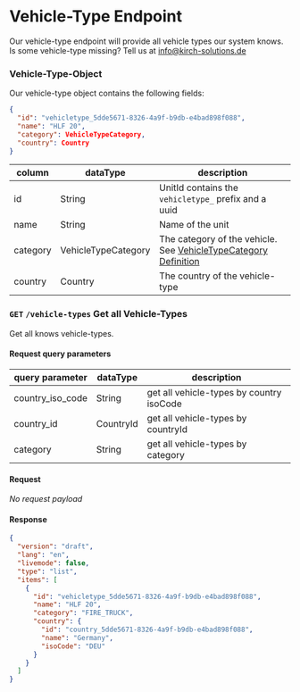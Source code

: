 # Vehicle-Type Endpoint

Our vehicle-type endpoint will provide all vehicle types our system knows.  
Is some vehicle-type missing? Tell us at info@kirch-solutions.de

### Vehicle-Type-Object

Our vehicle-type object contains the following fields:

```json
{
  "id": "vehicletype_5dde5671-8326-4a9f-b9db-e4bad898f088",
  "name": "HLF 20",
  "category": VehicleTypeCategory,
  "country": Country
}
```

column | dataType | description
--- | ------------- | -------------
id     | String     | UnitId contains the `vehicletype_` prefix and a uuid
name | String | Name of the unit
category | VehicleTypeCategory | The category of the vehicle. See [VehicleTypeCategory Definition](../enumerations/README.md)
country | Country | The country of the vehicle-type

### `GET` `/vehicle-types` Get all Vehicle-Types

Get all knows vehicle-types.

#### Request query parameters

query parameter | dataType | description
--- | ------------- | -------------
country_iso_code  | String     | get all vehicle-types by country isoCode
country_id  | CountryId     | get all vehicle-types by countryId
category  | String     | get all vehicle-types by category

#### Request

*No request payload*

#### Response

```json
{
  "version": "draft",
  "lang": "en",
  "livemode": false,
  "type": "list",
  "items": [
    {
      "id": "vehicletype_5dde5671-8326-4a9f-b9db-e4bad898f088",
      "name": "HLF 20",
      "category": "FIRE_TRUCK",
      "country": {
        "id": "country_5dde5671-8326-4a9f-b9db-e4bad898f088",
        "name": "Germany",
        "isoCode": "DEU"
      }
    }
  ]
}
```